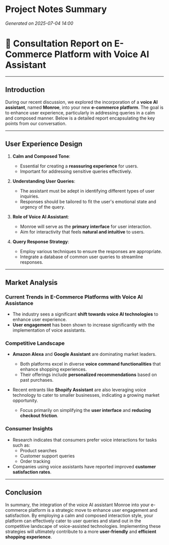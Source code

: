 # Project Notes Summary

*Generated on 2025-07-04 14:00*

# 📝 **Consultation Report on E-Commerce Platform with Voice AI Assistant**

---

## **Introduction**
During our recent discussion, we explored the incorporation of a **voice AI assistant**, named **Monroe**, into your new **e-commerce platform**. The goal is to enhance user experience, particularly in addressing queries in a calm and composed manner. Below is a detailed report encapsulating the key points from our conversation.

---

## **User Experience Design**
1. **Calm and Composed Tone**:
   - Essential for creating a **reassuring experience** for users.
   - Important for addressing sensitive queries effectively.

2. **Understanding User Queries**:
   - The assistant must be adept in identifying different types of user inquiries.
   - Responses should be tailored to fit the user's emotional state and urgency of the query.

3. **Role of Voice AI Assistant**:
   - Monroe will serve as the **primary interface** for user interaction.
   - Aim for interactivity that feels **natural and intuitive** to users.
   
4. **Query Response Strategy**:
   - Employ various techniques to ensure the responses are appropriate.
   - Integrate a database of common user queries to streamline responses.

---

## **Market Analysis**

### **Current Trends in E-Commerce Platforms with Voice AI Assistance**
- The industry sees a significant **shift towards voice AI technologies** to enhance user experience.
- **User engagement** has been shown to increase significantly with the implementation of voice assistants.
  
### **Competitive Landscape**
- **Amazon Alexa** and **Google Assistant** are dominating market leaders.
  - Both platforms excel in diverse **voice command functionalities** that enhance shopping experiences.
  - Their offerings include **personalized recommendations** based on past purchases.
  
- Recent entrants like **Shopify Assistant** are also leveraging voice technology to cater to smaller businesses, indicating a growing market opportunity.
  - Focus primarily on simplifying the **user interface** and **reducing checkout friction**.

### **Consumer Insights**
- Research indicates that consumers prefer voice interactions for tasks such as:
  - Product searches
  - Customer support queries
  - Order tracking
- Companies using voice assistants have reported improved **customer satisfaction rates**.

---

## **Conclusion**
In summary, the integration of the voice AI assistant Monroe into your e-commerce platform is a strategic move to enhance user engagement and satisfaction. By employing a calm and composed interaction style, your platform can effectively cater to user queries and stand out in the competitive landscape of voice-assisted technologies. Implementing these strategies will ultimately contribute to a more **user-friendly** and **efficient shopping experience**.